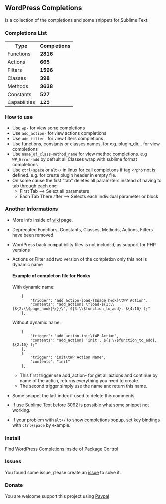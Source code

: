 ## WordPress Completions

Is a collection of the completions and some snippets for Sublime Text

### Completions List

| Type         | Completions |
| ------------ | ----------- |
| Functions    | **2816**    |
| Actions      | **665**     |
| Filters      | **1596**    |
| Classes      | **398**     |
| Methods      | **3638**    |
| Constants    | **527**     |
| Capabilities | **125**     |

### How to use

* Use `wp-` for view some completions
* Use `add_action-` for view actions completions
* Use `add_filter-` for view filters completions
* Use functions, constants or classes names, for e.g. plugin_dir... for view completions
* Use `name_of_class-method_name` for view method completions. e.g `WP_Error-add` by default all Classes wrap with sublime format completions
* Use `ctrl+space` or `alt+/` in linux for call completions if tag `<?php` not is defined. e.g. for create plugin header in empty file.
* On some cause the first "tab" deletes all parameters instead of having to tab through each one:
	- First Tab --> Select all parameters
	- Each Tab There after --> Selects each individual parameter or block

### Another Informations

* More info inside of [wiki](https://github.com/kallookoo/sublime-text-wordpress/wiki) page.
* Deprecated Functions, Constants, Classes, Methods, Actions, Filters have been removed
* WordPress back compatibility files is not included, as support for PHP versions
* Actions or Filter add two version of the completion only this not is dynamic name

	#### Example of completion file for Hooks

	With dynamic name:

	```
		{
			"trigger": "add_action-load-{$page_hook}\tWP Action",
			"contents": "add_action( \"load-${1:\\{${2:\\$page_hook}\\}}\", ${3:\\$function_to_add}, ${4:10} );"
		},
	```
	Without dynamic name:

	```
		{
			"trigger": "add_action-init\tWP Action",
			"contents": "add_action( 'init', ${1:\\$function_to_add}, ${2:10} );"
		},
		{
			"trigger": "init\tWP Action Name",
			"contents": "init"
		},
	```

	- This first trigger use add_action- for get all actions and continue by name of the action, returns everything you need to create.
	- The second trigger simply use the name and return this name.

* Some snippet the last index if used to delete this comments
* If use Sublime Text before 3092 is possible what some snippet not working.
* If your problem with `alt+/` to show completions popup, set key bindings with `ctrl+space` by example.

### Install

Find WordPress Completions inside of Package Control

### Issues

You found some issue, please create an [issue](https://github.com/kallookoo/sublime-text-wordpress/issues/new) to solve it.

### Donate

You are welcome support this project using [Paypal](https://www.paypal.com/cgi-bin/webscr?cmd=_s-xclick&hosted_button_id=VXY7T7VKL78VA)